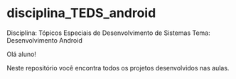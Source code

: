 # disciplina_TEDS_android

Disciplina: Tópicos Especiais de Desenvolvimento de Sistemas
Tema: Desenvolvimento Android

Olá aluno!

Neste repositório você encontra todos os projetos desenvolvidos nas aulas.


